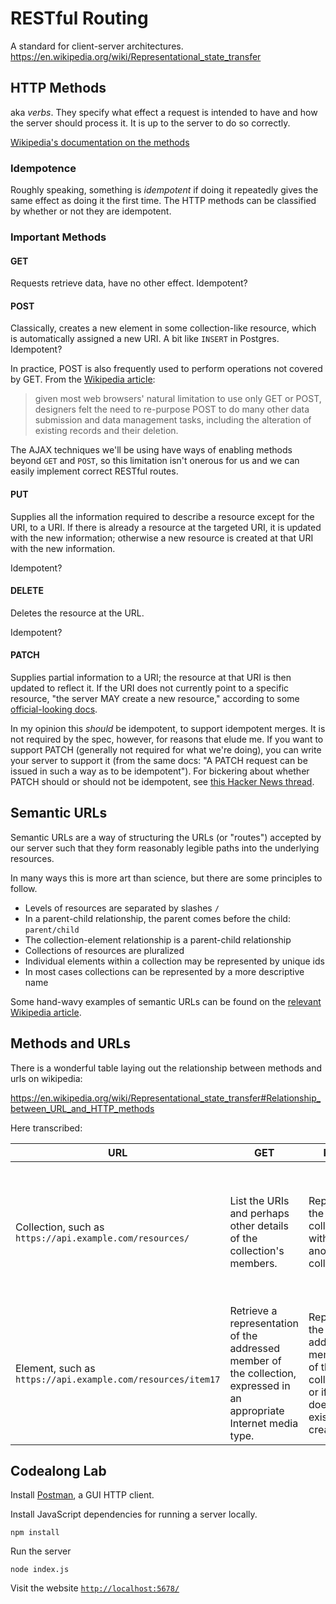 # RESTful Routing

A standard for client-server architectures.
https://en.wikipedia.org/wiki/Representational_state_transfer

## HTTP Methods

aka _verbs_. They specify what effect a request is intended to have and how the server should process it. It is up to the server to do so correctly.

[Wikipedia's documentation on the methods](https://en.wikipedia.org/wiki/Hypertext_Transfer_Protocol#Request_methods)

### Idempotence

Roughly speaking, something is _idempotent_ if doing it repeatedly gives the same effect as doing it the first time. The HTTP methods can be classified by whether or not they are idempotent.

### Important Methods

#### GET

Requests retrieve data, have no other effect. Idempotent?

#### POST

Classically, creates a new element in some collection-like resource, which is automatically assigned a new URI. A bit like `INSERT` in Postgres. Idempotent?

In practice, POST is also frequently used to perform operations not covered by GET. From the [Wikipedia article](https://en.wikipedia.org/wiki/POST_(HTTP)):

> given most web browsers' natural limitation to use only GET or POST, designers felt the need to re-purpose POST to do many other data submission and data management tasks, including the alteration of existing records and their deletion.

The AJAX techniques we'll be using have ways of enabling methods beyond `GET` and `POST`, so this limitation isn't onerous for us and we can easily implement correct RESTful routes.

#### PUT

Supplies all the information required to describe a resource except for the URI, to a URI. If there is already a resource at the targeted URI, it is updated with the new information; otherwise a new resource is created at that URI with the new information.

Idempotent?

#### DELETE

Deletes the resource at the URL.

Idempotent?

#### PATCH

Supplies partial information to a URI; the resource at that URI is then updated to reflect it. If the URI does not currently point to a specific resource, "the server MAY create a new resource," according to some [official-looking docs](https://tools.ietf.org/html/rfc5789).

In my opinion this _should_ be idempotent, to support idempotent merges. It is not required by the spec, however, for reasons that elude me. If you want to support PATCH (generally not required for what we're doing), you can write your server to support it (from the same docs: "A PATCH request can be issued in such a way as to be idempotent"). For bickering about whether PATCH should or should not be idempotent, see [this Hacker News thread](https://news.ycombinator.com/item?id=4198854).

## Semantic URLs

Semantic URLs are a way of structuring the URLs (or "routes") accepted by our server such that they form reasonably legible paths into the underlying resources.

In many ways this is more art than science, but there are some principles to follow.

- Levels of resources are separated by slashes `/`
- In a parent-child relationship, the parent comes before the child: `parent/child`
- The collection-element relationship is a parent-child relationship
- Collections of resources are pluralized
- Individual elements within a collection may be represented by unique ids
- In most cases collections can be represented by a more descriptive name

Some hand-wavy examples of semantic URLs can be found on the [relevant Wikipedia article](https://en.wikipedia.org/wiki/Semantic_URL#Structure).

## Methods and URLs

There is a wonderful table laying out the relationship between methods and urls on wikipedia:

https://en.wikipedia.org/wiki/Representational_state_transfer#Relationship_between_URL_and_HTTP_methods

Here transcribed:

| URL | GET | PUT | PATCH | POST | DELETE
|--|--|--|--|--|--|
|Collection, such as `https://api.example.com/resources/`| List the URIs and perhaps other details of the collection's members. | Replace the entire collection with another collection. | Not generally used | Create a new entry in the collection. The new entry's URI is assigned automatically and is usually returned by the operation | Delete the entire collection. |
| Element, such as `https://api.example.com/resources/item17` | Retrieve a representation of the addressed member of the collection, expressed in an appropriate Internet media type. | Replace the addressed member of the collection, or if it does not exist, create it. | Update the addressed member of the collection. | Not generally used. Treat the addressed member as a collection in its own right and create a new entry within it | Delete the addressed member of the collection. |

## Codealong Lab

Install [Postman](https://www.getpostman.com/), a GUI HTTP client.

Install JavaScript dependencies for running a server locally.

```
npm install
```

Run the server

```
node index.js
```

Visit the website [`http://localhost:5678/`](http://localhost:5678/)
